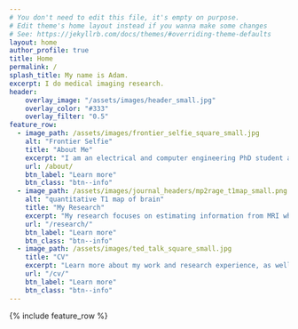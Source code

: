 ```yaml
---
# You don't need to edit this file, it's empty on purpose.
# Edit theme's home layout instead if you wanna make some changes
# See: https://jekyllrb.com/docs/themes/#overriding-theme-defaults
layout: home
author_profile: true
title: Home
permalink: /
splash_title: My name is Adam.
excerpt: I do medical imaging research.
header:
    overlay_image: "/assets/images/header_small.jpg"
    overlay_color: "#333"
    overlay_filter: "0.5"
feature_row:
  - image_path: /assets/images/frontier_selfie_square_small.jpg
    alt: "Frontier Selfie"
    title: "About Me"
    excerpt: "I am an electrical and computer engineering PhD student at Vanderbilt University performing medical imaging research in the MASI Lab."
    url: /about/
    btn_label: "Learn more"
    btn_class: "btn--info"
  - image_path: /assets/images/journal_headers/mp2rage_t1map_small.png
    alt: "quantitative T1 map of brain"
    title: "My Research"
    excerpt: "My research focuses on estimating information from MRI where we are missing data we would like to have."
    url: "/research/"
    btn_label: "Learn more"
    btn_class: "btn--info"
  - image_path: /assets/images/ted_talk_square_small.jpg
    title: "CV"
    excerpt: "Learn more about my work and research experience, as well as what skills I have to offer."
    url: "/cv/"
    btn_label: "Learn more"
    btn_class: "btn--info"
---
```


{% include feature_row %}

